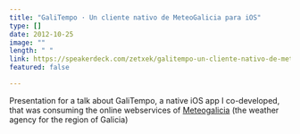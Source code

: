 ```yaml
---
title: "GaliTempo · Un cliente nativo de MeteoGalicia para iOS"
type: []
date: 2012-10-25
image: ""
length: " "
link: https://speakerdeck.com/zetxek/galitempo-un-cliente-nativo-de-meteogalicia-para-ios
featured: false

---
```


Presentation for a talk about GaliTempo, a native iOS app I co-developed, that was consuming the online webservices of [Meteogalicia](https://www.meteogalicia.gal/) (the weather agency for the region of Galicia)

<!--more-->